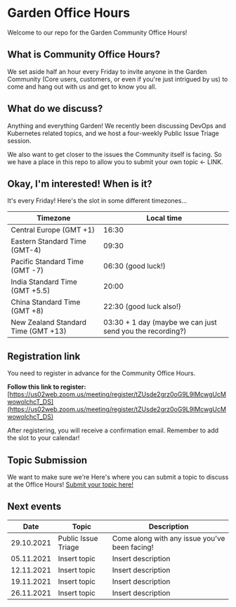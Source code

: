 # Garden Office Hours

Welcome to our repo for the Garden Community Office Hours!

## What is Community Office Hours?

We set aside half an hour every Friday to invite anyone in the Garden Community (Core users, customers, or even if you're just intrigued by us) to come and hang out with us and get to know you all.

## What do we discuss?

Anything and everything Garden! We recently been discussing DevOps and Kubernetes related topics, and we host a four-weekly Public Issue Triage session.

We also want to get closer to the issues the Community itself is facing. So we have a place in this repo to allow you to submit your own topic ← LINK.

## Okay, I'm interested! When is it?

It's every Friday! Here's the slot in some different timezones...

| Timezone  | Local time  |
|---|---|
|Central Europe (GMT +1) | 16:30 |
|Eastern Standard Time (GMT-4) | 09:30 |
|Pacific Standard Time (GMT -7) | 06:30 (good luck!)|
|India Standard Time (GMT +5.5) | 20:00 |
|China Standard Time (GMT +8) | 22:30 (good luck also!)|
|New Zealand Standard Time (GMT +13) | 03:30 + 1 day (maybe we can just send you the recording?) |

## Registration link

You need to register in advance for the Community Office Hours. 

**Follow this link to register:**
[https://us02web.zoom.us/meeting/register/tZUsde2grz0oG9L9lMcwgUcMwowolchcT_DS](https://us02web.zoom.us/meeting/register/tZUsde2grz0oG9L9lMcwgUcMwowolchcT_DS)

After registering, you will receive a confirmation email. Remember to add the slot to your calendar!

## Topic Submission

We want to make sure we're Here's where you can submit a topic to discuss at the Office Hours! [Submit your topic here!](https://github.com/garden-io/office-hours/issues/new?assignees=&labels=topic+suggestion&template=NEW_TOPIC.md&title=%5BTOPIC%5D%3A+)

## Next events

| Date | Topic | Description  |
|---|---|--|
| 29.10.2021  | Public Issue Triage  | Come along with any issue you've been facing!
| 05.11.2021  | Insert topic  | Insert description
| 12.11.2021  | Insert topic  | Insert description
| 19.11.2021  | Insert topic  | Insert description
| 26.11.2021  | Insert topic  | Insert description
